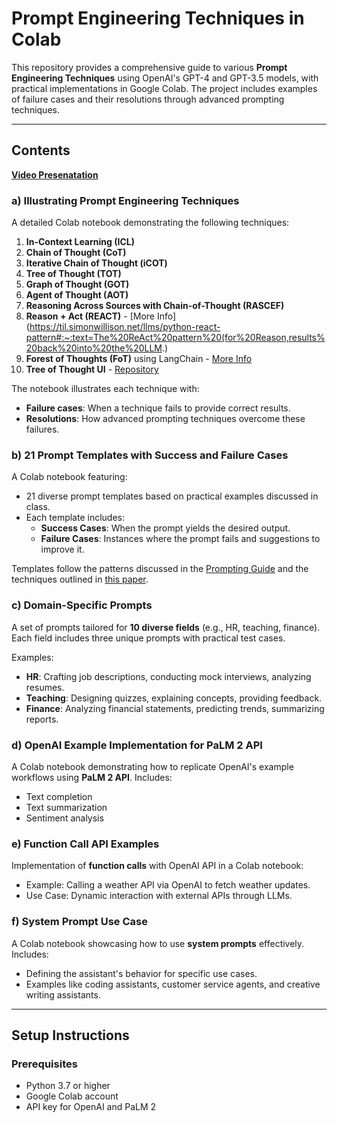 # Prompt Engineering Techniques in Colab

This repository provides a comprehensive guide to various **Prompt Engineering Techniques** using OpenAI's GPT-4 and GPT-3.5 models, with practical implementations in Google Colab. The project includes examples of failure cases and their resolutions through advanced prompting techniques. 

---

## Contents

[**Video Presenatation**](https://youtu.be/t6TIMo9JnHg)

### a) Illustrating Prompt Engineering Techniques
A detailed Colab notebook demonstrating the following techniques:

1. **In-Context Learning (ICL)**
2. **Chain of Thought (CoT)**
3. **Iterative Chain of Thought (iCOT)**
4. **Tree of Thought (TOT)**
5. **Graph of Thought (GOT)**
6. **Agent of Thought (AOT)**
7. **Reasoning Across Sources with Chain-of-Thought (RASCEF)**
8. **Reason + Act (REACT)** - [More Info](https://til.simonwillison.net/llms/python-react-pattern#:~:text=The%20ReAct%20pattern%20(for%20Reason,results%20back%20into%20the%20LLM.)
9. **Forest of Thoughts (FoT)** using LangChain - [More Info](https://www.linkedin.com/posts/richard-walker-a18528_forest-of-thoughts-boosting-large-language-activity-7073925128778067968-xAHN/)
10. **Tree of Thought UI** - [Repository](https://github.com/mazewoods/tree-of-thought-ui)

The notebook illustrates each technique with:
- **Failure cases**: When a technique fails to provide correct results.
- **Resolutions**: How advanced prompting techniques overcome these failures.

### b) 21 Prompt Templates with Success and Failure Cases
A Colab notebook featuring:
- 21 diverse prompt templates based on practical examples discussed in class.
- Each template includes:
  - **Success Cases**: When the prompt yields the desired output.
  - **Failure Cases**: Instances where the prompt fails and suggestions to improve it.

Templates follow the patterns discussed in the [Prompting Guide](https://www.promptingguide.ai/papers) and the techniques outlined in [this paper](https://arxiv.org/pdf/2302.11382.pdf).

### c) Domain-Specific Prompts
A set of prompts tailored for **10 diverse fields** (e.g., HR, teaching, finance). Each field includes three unique prompts with practical test cases.

Examples:
- **HR**: Crafting job descriptions, conducting mock interviews, analyzing resumes.
- **Teaching**: Designing quizzes, explaining concepts, providing feedback.
- **Finance**: Analyzing financial statements, predicting trends, summarizing reports.

### d) OpenAI Example Implementation for PaLM 2 API
A Colab notebook demonstrating how to replicate OpenAI's example workflows using **PaLM 2 API**. Includes:
- Text completion
- Text summarization
- Sentiment analysis

### e) Function Call API Examples
Implementation of **function calls** with OpenAI API in a Colab notebook:
- Example: Calling a weather API via OpenAI to fetch weather updates.
- Use Case: Dynamic interaction with external APIs through LLMs.

### f) System Prompt Use Case
A Colab notebook showcasing how to use **system prompts** effectively. Includes:
- Defining the assistant's behavior for specific use cases.
- Examples like coding assistants, customer service agents, and creative writing assistants.

---

## Setup Instructions

### Prerequisites
- Python 3.7 or higher
- Google Colab account
- API key for OpenAI and PaLM 2

